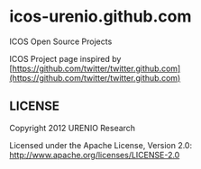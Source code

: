 icos-urenio.github.com
======

ICOS Open Source Projects

ICOS Project page inspired by [https://github.com/twitter/twitter.github.com](https://github.com/twitter/twitter.github.com)

LICENSE
------------

Copyright 2012 URENIO Research

Licensed under the Apache License, Version 2.0: http://www.apache.org/licenses/LICENSE-2.0
